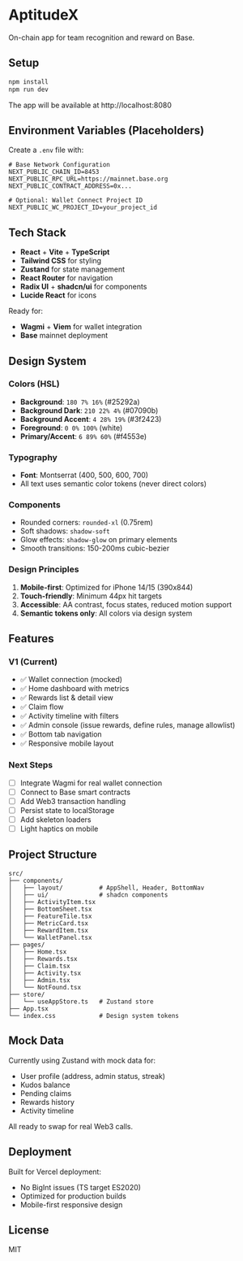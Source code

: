 # AptitudeX

On-chain app for team recognition and reward on Base.

## Setup

```bash
npm install
npm run dev
```

The app will be available at http://localhost:8080

## Environment Variables (Placeholders)

Create a `.env` file with:

```env
# Base Network Configuration
NEXT_PUBLIC_CHAIN_ID=8453
NEXT_PUBLIC_RPC_URL=https://mainnet.base.org
NEXT_PUBLIC_CONTRACT_ADDRESS=0x...

# Optional: Wallet Connect Project ID
NEXT_PUBLIC_WC_PROJECT_ID=your_project_id
```

## Tech Stack

- **React** + **Vite** + **TypeScript**
- **Tailwind CSS** for styling
- **Zustand** for state management
- **React Router** for navigation
- **Radix UI** + **shadcn/ui** for components
- **Lucide React** for icons

Ready for:
- **Wagmi** + **Viem** for wallet integration
- **Base** mainnet deployment

## Design System

### Colors (HSL)
- **Background**: `180 7% 16%` (#25292a)
- **Background Dark**: `210 22% 4%` (#07090b) 
- **Background Accent**: `4 28% 19%` (#3f2423)
- **Foreground**: `0 0% 100%` (white)
- **Primary/Accent**: `6 89% 60%` (#f4553e)

### Typography
- **Font**: Montserrat (400, 500, 600, 700)
- All text uses semantic color tokens (never direct colors)

### Components
- Rounded corners: `rounded-xl` (0.75rem)
- Soft shadows: `shadow-soft`
- Glow effects: `shadow-glow` on primary elements
- Smooth transitions: 150-200ms cubic-bezier

### Design Principles
1. **Mobile-first**: Optimized for iPhone 14/15 (390x844)
2. **Touch-friendly**: Minimum 44px hit targets
3. **Accessible**: AA contrast, focus states, reduced motion support
4. **Semantic tokens only**: All colors via design system

## Features

### V1 (Current)
- ✅ Wallet connection (mocked)
- ✅ Home dashboard with metrics
- ✅ Rewards list & detail view
- ✅ Claim flow
- ✅ Activity timeline with filters
- ✅ Admin console (issue rewards, define rules, manage allowlist)
- ✅ Bottom tab navigation
- ✅ Responsive mobile layout

### Next Steps
- [ ] Integrate Wagmi for real wallet connection
- [ ] Connect to Base smart contracts
- [ ] Add Web3 transaction handling
- [ ] Persist state to localStorage
- [ ] Add skeleton loaders
- [ ] Light haptics on mobile

## Project Structure

```
src/
├── components/
│   ├── layout/          # AppShell, Header, BottomNav
│   ├── ui/              # shadcn components
│   ├── ActivityItem.tsx
│   ├── BottomSheet.tsx
│   ├── FeatureTile.tsx
│   ├── MetricCard.tsx
│   ├── RewardItem.tsx
│   └── WalletPanel.tsx
├── pages/
│   ├── Home.tsx
│   ├── Rewards.tsx
│   ├── Claim.tsx
│   ├── Activity.tsx
│   ├── Admin.tsx
│   └── NotFound.tsx
├── store/
│   └── useAppStore.ts   # Zustand store
├── App.tsx
└── index.css            # Design system tokens
```

## Mock Data

Currently using Zustand with mock data for:
- User profile (address, admin status, streak)
- Kudos balance
- Pending claims
- Rewards history
- Activity timeline

All ready to swap for real Web3 calls.

## Deployment

Built for Vercel deployment:
- No BigInt issues (TS target ES2020)
- Optimized for production builds
- Mobile-first responsive design

## License

MIT

